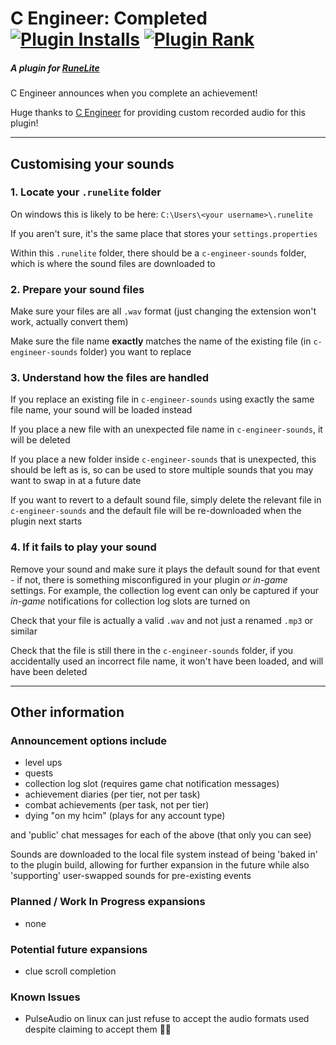# C Engineer: Completed [![Plugin Installs](https://img.shields.io/endpoint?url=https://i.pluginhub.info/shields/installs/plugin/c-engineer-completed)](https://runelite.net/plugin-hub/m0bile%20btw) [![Plugin Rank](https://img.shields.io/endpoint?url=https://i.pluginhub.info/shields/rank/plugin/c-engineer-completed)](https://runelite.net/plugin-hub)

##### A plugin for [RuneLite](https://runelite.net/)

C Engineer announces when you complete an achievement!

Huge thanks to [C Engineer](https://www.youtube.com/channel/UCUNoAjAgVHEHc6jrUr4XuWQ) for providing custom recorded audio for this plugin!
___

## Customising your sounds

### 1. Locate your `.runelite` folder

On windows this is likely to be here: `C:\Users\<your username>\.runelite`

If you aren't sure, it's the same place that stores your `settings.properties`

Within this `.runelite` folder, there should be a `c-engineer-sounds` folder, which is where the sound files are downloaded to

### 2. Prepare your sound files

Make sure your files are all `.wav` format (just changing the extension won't work, actually convert them)

Make sure the file name __exactly__ matches the name of the existing file (in `c-engineer-sounds` folder) you want to replace

### 3. Understand how the files are handled

If you replace an existing file in `c-engineer-sounds` using exactly the same file name, your sound will be loaded instead

If you place a new file with an unexpected file name in `c-engineer-sounds`, it will be deleted

If you place a new folder inside `c-engineer-sounds` that is unexpected, this should be left as is, so can be used to store multiple sounds that you may want to swap in at a future date

If you want to revert to a default sound file, simply delete the relevant file in `c-engineer-sounds` and the default file will be re-downloaded when the plugin next starts

### 4. If it fails to play your sound

Remove your sound and make sure it plays the default sound for that event - if not, there is something misconfigured in your plugin _or in-game_ settings. For example, the collection log event can only be captured if your _in-game_ notifications for collection log slots are turned on

Check that your file is actually a valid `.wav` and not just a renamed `.mp3` or similar

Check that the file is still there in the `c-engineer-sounds` folder, if you accidentally used an incorrect file name, it won't have been loaded, and will have been deleted
___

## Other information

### Announcement options include

- level ups
- quests
- collection log slot (requires game chat notification messages)
- achievement diaries (per tier, not per task)
- combat achievements (per task, not per tier)
- dying "on my hcim" (plays for any account type)

and 'public' chat messages for each of the above (that only you can see)

Sounds are downloaded to the local file system instead of being 'baked in' to the plugin build, allowing for further
expansion in the future while also 'supporting' user-swapped sounds for pre-existing events

### Planned / Work In Progress expansions

- none

### Potential future expansions

- clue scroll completion

### Known Issues

- PulseAudio on linux can just refuse to accept the audio formats used despite claiming to accept them :man_shrugging:
